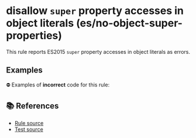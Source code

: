 # disallow `super` property accesses in object literals (es/no-object-super-properties)

This rule reports ES2015 `super` property accesses in object literals as errors.

## Examples

⛔ Examples of **incorrect** code for this rule:

<eslint-playground type="bad" code="/*eslint es/no-object-super-properties: error */
let a = {
    __proto__: obj,
    f1() { super.a },
    f2() { super.f() }
}
" />

## 📚 References

- [Rule source](https://github.com/mysticatea/eslint-plugin-es/blob/v3.0.0/lib/rules/no-object-super-properties.js)
- [Test source](https://github.com/mysticatea/eslint-plugin-es/blob/v3.0.0/tests/lib/rules/no-object-super-properties.js)
